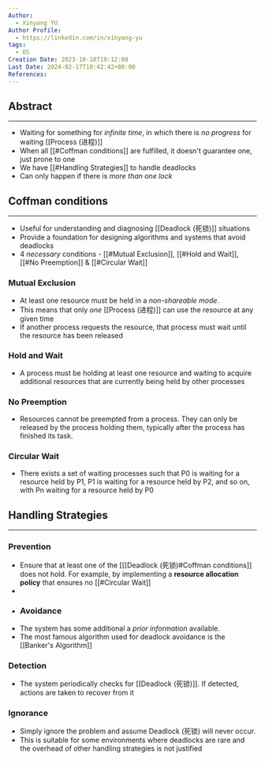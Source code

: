 ```yaml
---
Author:
  - Xinyang YU
Author Profile:
  - https://linkedin.com/in/xinyang-yu
tags:
  - OS
Creation Date: 2023-10-18T19:12:00
Last Date: 2024-02-17T18:42:42+08:00
References: 
---
```

## Abstract
---
- Waiting for something for *infinite time*, in which there is *no progress* for waiting [[Process (进程)]]
- When all [[#Coffman conditions]] are fulfilled, it doesn't guarantee one, just prone to one
- We have [[#Handling Strategies]] to handle deadlocks
- Can only happen if there is *more than one lock*


## Coffman conditions
---
- Useful for understanding and diagnosing [[Deadlock (死锁)]] situations
- Provide a foundation for designing algorithms and systems that avoid deadlocks
- 4 *necessary* conditions - [[#Mutual Exclusion]], [[#Hold and Wait]], [[#No Preemption]] & [[#Circular Wait]]
### Mutual Exclusion
- At least one resource must be held in a *non-shareable mode*.
- This means that only *one* [[Process (进程)]] can use the resource at any given time
- If another process requests the resource, that process must wait until the resource has been released

### Hold and Wait
- A process must be holding at least one resource and waiting to acquire additional resources that are currently being held by other processes

### No Preemption
- Resources cannot be preempted from a process. They can only be released by the process holding them, typically after the process has finished its task.

### Circular Wait
- There exists a set of waiting processes such that P0 is waiting for a resource held by P1, P1 is waiting for a resource held by P2, and so on, with Pn waiting for a resource held by P0

## Handling Strategies 
---
### Prevention
- Ensure that at least one of the [[[Deadlock (死锁)#Coffman conditions]] does not hold. For example, by implementing a **resource allocation policy** that ensures no [[#Circular Wait]]
- 
- ### Avoidance 
- The system has some additional a *prior information* available.
- The most famous algorithm used for deadlock avoidance is the [[Banker's Algorithm]]

### Detection
- The system periodically checks for [[Deadlock (死锁)]]. If detected, actions are taken to recover from it

### Ignorance
- Simply ignore the problem and assume Deadlock (死锁) will never occur. 
- This is suitable for some environments where deadlocks are rare and the overhead of other handling strategies is not justified

